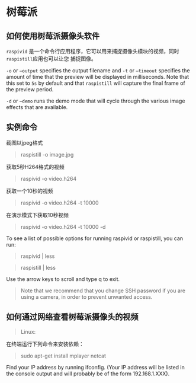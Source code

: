 树莓派
======

## 如何使用树莓派摄像头软件

<code>raspivid</code> 是一个命令行应用程序，它可以用来捕捉摄像头模块的视频，同时<code>raspistill</code>应用也可以让您
捕捉图像。

<code>-o</code> or <code>–output</code> specifies the output filename and <code>-t</code> or <code>–timeout</code> 
specifies the amount of time that the preview will be displayed in milliseconds. Note that this set to <code>5s</code>
by default and that <code>raspistill</code> will capture the final frame of the preview period.

<code>-d</code> or <code>–demo</code> runs the demo mode that will cycle through the various image effects that are 
available.

## 实例命令

截图以jpeg格式
> raspistill -o image.jpg

获取5秒H264格式的视频
> raspivid -o video.h264

获取一个10秒的视频
> raspivid -o video.h264 -t 10000

在演示模式下获取10秒视频
> raspivid -o video.h264 -t 10000 -d

To see a list of possible options for running raspivid or raspistill, you can run:
> raspivid | less

> raspistill | less

Use the arrow keys to scroll and type q to exit.

> Note that we recommend that you change SSH password if you are using a camera, in order to prevent unwanted access.

## 如何通过网络查看树莓派摄像头的视频
> Linux:

在终端运行下列命令来安装依赖：
> sudo apt-get install mplayer netcat

Find your IP address by running ifconfig. (Your IP address will be listed in the console output and will probably 
be of the form 192.168.1.XXX).






